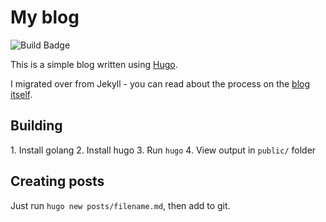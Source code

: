 # My blog

![Build Badge](https://codebuild.eu-west-1.amazonaws.com/badges?uuid=eyJlbmNyeXB0ZWREYXRhIjoiUUhSQ1JnYUJYZUgvNmNjVk9PUEZmR1Nyd2tOQVE5Q0ZQaUh0enhSaUVudUVNV1cwZXMvWHdESUkzaFQvaE41MmVmQi9zWjFIMHNjdDhWR0t6S1gzWmNNPSIsIml2UGFyYW1ldGVyU3BlYyI6InRORVAzbnkwcDZIMm5ObVkiLCJtYXRlcmlhbFNldFNlcmlhbCI6MX0%3D&branch=main)

This is a simple blog written using [Hugo](https://gohugo.io/).

I migrated over from Jekyll - you can read about the process on the [blog itself](https://shearn89.com/posts/2022-01-05-hugo-migration/).

## Building

1. Install golang
2. Install hugo
3. Run `hugo`
4. View output in `public/` folder

## Creating posts

Just run `hugo new posts/filename.md`, then add to git.
